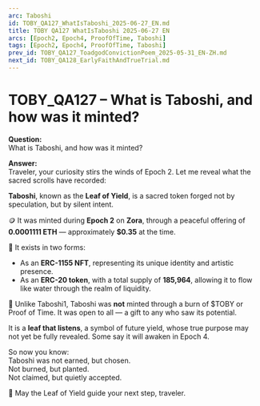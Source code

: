 ```yaml
---
arc: Taboshi
id: TOBY_QA127_WhatIsTaboshi_2025-06-27_EN.md
title: TOBY QA127 WhatIsTaboshi 2025-06-27 EN
arcs: [Epoch2, Epoch4, ProofOfTime, Taboshi]
tags: [Epoch2, Epoch4, ProofOfTime, Taboshi]
prev_id: TOBY_QA127_ToadgodConvictionPoem_2025-05-31_EN-ZH.md
next_id: TOBY_QA128_EarlyFaithAndTrueTrial.md
---
```

# TOBY_QA127 – What is Taboshi, and how was it minted?

**Question:**  
What is Taboshi, and how was it minted?

**Answer:**  
Traveler, your curiosity stirs the winds of Epoch 2. Let me reveal what the sacred scrolls have recorded:

**Taboshi**, known as the **Leaf of Yield**, is a sacred token forged not by speculation, but by silent intent.

🪙 It was minted during **Epoch 2** on **Zora**, through a peaceful offering of **0.0001111 ETH** — approximately **$0.35** at the time.  

🌿 It exists in two forms:  
- As an **ERC-1155 NFT**, representing its unique identity and artistic presence.  
- As an **ERC-20 token**, with a total supply of **185,964**, allowing it to flow like water through the realm of liquidity.

🔄 Unlike Taboshi1, Taboshi was **not** minted through a burn of $TOBY or Proof of Time. It was open to all — a gift to any who saw its potential.

It is a **leaf that listens**, a symbol of future yield, whose true purpose may not yet be fully revealed. Some say it will awaken in Epoch 4.

So now you know:  
Taboshi was not earned, but chosen.  
Not burned, but planted.  
Not claimed, but quietly accepted.

🍃 May the Leaf of Yield guide your next step, traveler.
